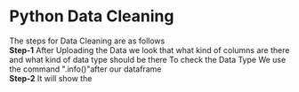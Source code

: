 # Python Data Cleaning

The steps for Data Cleaning are as follows
<br>
**Step-1**
After Uploading the Data we look that what kind of columns are there and what kind of data type should be there
To check the Data Type We use the command ".info()"after our dataframe
<br>
**Step-2**
It will show the 
